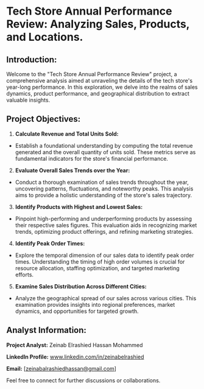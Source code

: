 # Tech Store Annual Performance Review: Analyzing Sales, Products, and Locations.

## Introduction:
Welcome to the "Tech Store Annual Performance Review" project, a comprehensive analysis aimed at unraveling the details of the tech store's year-long performance. In this exploration, we delve into the realms of sales dynamics, product performance, and geographical distribution to extract valuable insights.

## Project Objectives:

1. **Calculate Revenue and Total Units Sold:**
  - Establish a foundational understanding by computing the total revenue generated and the overall quantity of units sold. These metrics serve as fundamental indicators for the store's financial performance.

2. **Evaluate Overall Sales Trends over the Year:**
  - Conduct a thorough examination of sales trends throughout the year, uncovering patterns, fluctuations, and noteworthy peaks. This analysis aims to provide a holistic understanding of the store's sales trajectory.

3. **Identify Products with Highest and Lowest Sales:**
  - Pinpoint high-performing and underperforming products by assessing their respective sales figures. This evaluation aids in recognizing market trends, optimizing product offerings, and refining marketing strategies.

4. **Identify Peak Order Times:**
  - Explore the temporal dimension of our sales data to identify peak order times. Understanding the timing of high order volumes is crucial for resource allocation, staffing optimization, and targeted marketing efforts.

5. **Examine Sales Distribution Across Different Cities:**
  - Analyze the geographical spread of our sales across various cities. This examination provides insights into regional preferences, market dynamics, and opportunities for targeted growth.

## Analyst Information:

**Project Analyst:** Zeinab Elrashied Hassan Mohammed

**LinkedIn Profile:** www.linkedin.com/in/zeinabelrashied

**Email:** [zeinabalrashiedhassan@gmail.com]

Feel free to connect for further discussions or collaborations.
